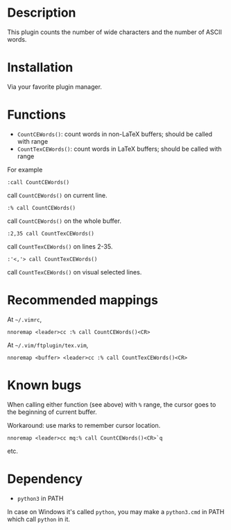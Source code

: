 # Description

This plugin counts the number of wide characters and the number of ASCII words.

# Installation

Via your favorite plugin manager.

# Functions

- `CountCEWords()`: count words in non-LaTeX buffers; should be called with range
- `CountTexCEWords()`: count words in LaTeX buffers; should be called with range

For example

```vim
:call CountCEWords()
```

call `CountCEWords()` on current line.

```vim
:% call CountCEWords()
```

call `CountCEWords()` on the whole buffer.

```vim
:2,35 call CountTexCEWords()
```

call `CountTexCEWords()` on lines 2-35.

```vim
:'<,'> call CountTexCEWords()
```

call `CountTexCEWords()` on visual selected lines.

# Recommended mappings

At `~/.vimrc`,

```vim
nnoremap <leader>cc :% call CountCEWords()<CR>
```

At `~/.vim/ftplugin/tex.vim`,

```vim
nnoremap <buffer> <leader>cc :% call CountTexCEWords()<CR>
```

# Known bugs

When calling either function (see above) with `%` range, the cursor goes to the beginning of current buffer.

Workaround: use marks to remember cursor location.

```vim
nnoremap <leader>cc mq:% call CountCEWords()<CR>`q
```

etc.

# Dependency

- `python3` in PATH

In case on Windows it's called `python`, you may make a `python3.cmd` in PATH which call `python` in it.
